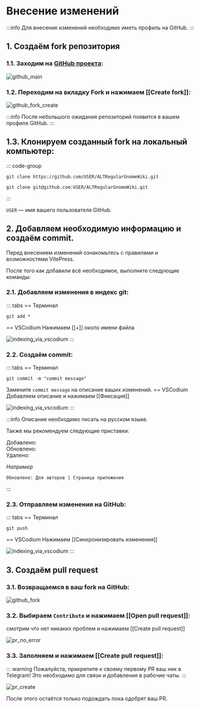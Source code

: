 # Внесение изменений

:::info
Для внесения изменений необходимо иметь профиль на GitHub.
:::

## 1. Создаём fork репозитория

### 1.1. Заходим на [GitHub проекта](https://github.com/OlegShchavelev/ALTRegularGnomeWiki):

![github_main](/alteration/github_main.png)

### 1.2. Переходим на вкладку Fork и нажимаем [[Create fork]]:

![github_fork_create](/alteration/github_fork_create.png)

:::info
После небольшого ожидания репозиторий появится в вашем профиле GitHub.
:::

## 1.3. Клонируем созданный fork на локальный компьютер:

::: code-group

```shell[https]
git clone https://github.com/USER/ALTRegularGnomeWiki.git
```

```shell[ssh]
git clone git@github.com:USER/ALTRegularGnomeWiki.git
```

:::

`USER` — имя вашего пользователя GitHub.

## 2. Добавляем необходимую информацию и создаём commit.

Перед внесением изменений ознакомьтесь с правилами и возможностями VitePress.

После того как добавили всё необходимое, выполните следующие команды:

### 2.1. Добавляем изменения в индекс git:

::: tabs
== Терминал

```shell
git add *
```

== VSCodium
Нажимаем [[+]] около имени файла

![indexing_via_vscodium](/alteration/indexing_via_vscodium.png)
:::

### 2.2. Создаём commit:

::: tabs
== Терминал

```shell
git commit -m "commit message"
```

Замените `commit message` на описание ваших изменений.
== VSCodium
Добавляем описание и нажимаем [[Фиксация]]

![indexing_via_vscodium](/alteration/indexing_via_vscodium.png)
:::

:::info
Описание необходимо писать на русском языке.

Также мы рекомендуем следующие приставки:

Добавлено: \
Обновлено: \
Удалено:

_Например_

```
Обновлено: Для авторов | Страница приложения
```

:::

### 2.3. Отправляем изменения на GitHub:

::: tabs
== Терминал

```shell
git push
```

== VSCodium
Нажимаем [[Синхронизировать изменения]]

![indexing_via_vscodium](/alteration/sync_changes_via_vscodium.png)
:::

## 3. Создаём pull request

### 3.1. Возвращаемся в ваш fork на GitHub:

![github_fork](/alteration/github_fork.png)

### 3.2. Выбираем `Contribute` и нажимаем [[Open pull request]]:

смотрим что нет никаких проблем и нажимаем [[Create pull request]]

![pr_no_error](/alteration/pr_no_error.png)

### 3.3. Заполняем и нажимаем [[Create pull request]]:

::: warning
Пожалуйста, прикрепите к своему первому PR ваш ник в Telegram! Это необходимо для связи и добавления в рабочие чаты.
:::

![pr_create](/alteration/pr_create.png)

После этого остаётся только подождать пока одобрят ваш PR.
